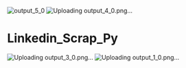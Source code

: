 ![output_5_0](https://github.com/MAdhavbhatia222/Linkedin_Scrap_Py/assets/32282603/72772a2a-8315-4bde-afeb-4c154350386d)
![Uploading output_4_0.png…]()
# Linkedin_Scrap_Py

![Uploading output_3_0.png…]()
![Uploading output_1_0.png…]()
